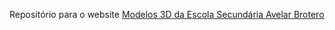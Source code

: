 Repositório para o website <a href="https://escolabrotero.github.io/3d-esab-22_23.io/">Modelos 3D da Escola Secundária Avelar Brotero</a>